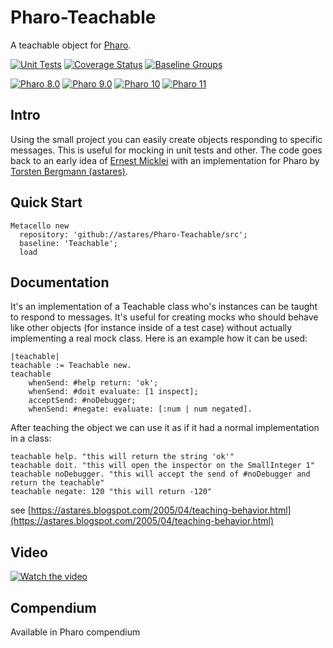 # Pharo-Teachable

A teachable object for [Pharo](http://www.pharo.org).

[![Unit Tests](https://github.com/astares/Pharo-Teachable/actions/workflows/unit-tests.yml/badge.svg)](https://github.com/astares/Pharo-Teachable/actions/workflows/unit-tests.yml)
[![Coverage Status](https://codecov.io/github/astares/Pharo-Teachable/coverage.svg?branch=master)](https://codecov.io/gh/astares/Pharo-Teachable/branch/master)
[![Baseline Groups](https://github.com/astares/Pharo-Teachable/actions/workflows/loading-groups.yml/badge.svg)](https://github.com/astares/Pharo-Teachable/actions/workflows/loading-groups.yml)

[![Pharo 8.0](https://img.shields.io/badge/Pharo-8.0-informational)](https://pharo.org)
[![Pharo 9.0](https://img.shields.io/badge/Pharo-9.0-informational)](https://pharo.org)
[![Pharo 10](https://img.shields.io/badge/Pharo-10-informational)](https://pharo.org)
[![Pharo 11](https://img.shields.io/badge/Pharo-11-informational)](https://pharo.org)



## Intro

Using the small project you can easily create objects responding to specific
messages. This is useful for mocking in unit tests and other. The code goes back
to an early idea of [Ernest Micklei](https://github.com/emicklei) with an
implementation for Pharo by [Torsten Bergmann (astares)](http://www.github.com/astares).

## Quick Start

```Smalltalk
Metacello new 
  repository: 'github://astares/Pharo-Teachable/src';
  baseline: 'Teachable';
  load
```

## Documentation

It's an implementation of a Teachable class who's instances can be taught to
respond to messages. It's useful for creating mocks who should behave like other
objects (for instance inside of a test case) without actually implementing a
real mock class. Here is an example how it can be used:

```Smalltalk
|teachable|
teachable := Teachable new.
teachable
    whenSend: #help return: 'ok';
    whenSend: #doit evaluate: [1 inspect];
    acceptSend: #noDebugger;
    whenSend: #negate: evaluate: [:num | num negated].
```

After teaching the object we can use it as if it had a normal implementation in
a class:

```Smalltalk
teachable help. "this will return the string 'ok'"
teachable doit. "this will open the inspector on the SmallInteger 1"
teachable noDebugger. "this will accept the send of #noDebugger and return the teachable"
teachable negate: 120 "this will return -120"
```

see [https://astares.blogspot.com/2005/04/teaching-behavior.html](https://astares.blogspot.com/2005/04/teaching-behavior.html)

## Video

[![Watch the video](https://img.youtube.com/vi/aJCX4Rpp9AU/hqdefault.jpg)](https://www.youtube.com/watch?time_continue=1&v=aJCX4Rpp9AU)

## Compendium

Available in Pharo compendium
